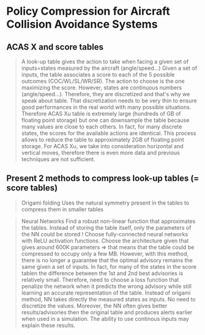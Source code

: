 # Policy Compression for Aircraft Collision Avoidance Systems


## ACAS X and score tables

> A look-up table gives the action to take when facing a given set of inputs=states measured by the aircraft (angle/speed...)
Given a set of inputs, the table associates a score to each of the 5 possible outcomes (COC/WL/SL/WR/SR). The action to choose is the one maximizing the score.
However, states are continuous numbers (angle/speed...). Therefore, they are discretized and that's why we speak about table.
That discretization needs to be very thin to ensure good performances in the real world with many possible situations.
Therefore ACAS Xu table is extremely large (hundreds of GB of floating point storage) but one can downsample the table because many values are close to each others.
In fact, for many discrete states, the scores for the available actions are identical.
This process allows to reduce the table to approximately 2GB of floating point storage.
For ACAS Xu, we take into consideration horizontal and vertical moves, therefore there is even more data and previous techniques are not sufficient.


## Present 2 methods to compress look-up tables (= score tables)

> Origami folding
Uses the natural symmetry present in the tables to compress them in smaller tables

> Neural Networks
Find a robust non-linear function that approximates the tables. Instead of storing the table itself, only the parameters of the NN could be stored !
Choose fully-connected neural networks with ReLU activation functions. Choose the architecture given that gives around 600K parameters => that means that
the table could be compressed to occupy only a few MB.
However, with this method, there is no longer a guarantee that the optimal advisory remains the same given a set of inputs. In fact, for many of the states in
the score tablen the difference between the 1st and 2nd best advisories is relatively small. Therefore, need to choose a loss function that penalize the network
when it predicts the wrong advisory while still learning an accurate representation of the table.
Instead of origami method, NN takes directly the measured states as inputs. No need to discretize the values. Moreover, the NN often gives better results/advisories
then the original table and produces alerts earlier when used in a simulation. The ability to use continous inputs may explain these results.